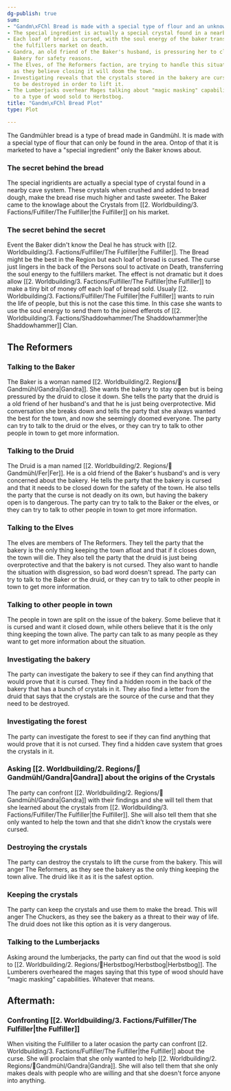 ```yaml
---
dg-publish: true
sum:
- "Gandm\xFChl Bread is made with a special type of flour and an unknown ingredient."
- The special ingredient is actually a special crystal found in a nearby cave system.
- Each loaf of bread is cursed, with the soul energy of the baker transferring to
  the fulfillers market on death.
- Gandra, an old friend of the Baker's husband, is pressuring her to close down the
  Bakery for safety reasons.
- The Elves, of The Reformers faction, are trying to handle this situation discreetly
  as they believe closing it will doom the town.
- Investigating reveals that the crystals stored in the bakery are cursed and need
  to be destroyed in order to lift it.
- The Lumberjacks overhear Mages talking about "magic masking" capabilities related
  to a type of wood sold to Herbstbog.
title: "Gandm\xFChl Bread Plot"
type: Plot

---
```






The Gandmühler bread is a type of bread made in Gandmühl. It is made with a special type of flour that can only be found in the area. Ontop of that it is marketed to have a "special ingredient" only the Baker knows about.

### The secret behind the bread

The special ingridients are actually a special type of crystal found in a nearby cave system. These crystals when crushed and added to bread dough, make the bread rise much higher and taste sweeter. The Baker came to the knowlage about the Crystals from [[2. Worldbuilding/3. Factions/Fulfiller/The Fulfiller\|the Fulfiller]] on his market.

### The secret behind the secret

Event the Baker didn't know the Deal he has struck with [[2. Worldbuilding/3. Factions/Fulfiller/The Fulfiller\|the Fulfiller]]. The Bread might be the best in the Region but each loaf of bread is cursed. The curse just lingers in the back of the Persons soul to activate on Death, transferring the soul energy to the fulfillers market. The effect is not dramatic but it does allow [[2. Worldbuilding/3. Factions/Fulfiller/The Fulfiller\|the Fulfiller]] to make a tiny bit of money off each loaf of bread sold.
Usualy [[2. Worldbuilding/3. Factions/Fulfiller/The Fulfiller\|the Fulfiller]] wants to ruin the life of people, but this is not the case this time. In this case she wants to use the soul energy to send them to the joined efferots of [[2. Worldbuilding/3. Factions/Shaddowhammer/The Shaddowhammer\|the Shaddowhammer]] Clan.


## The Reformers

### Talking to the Baker

The Baker is a woman named [[2. Worldbuilding/2. Regions/🏰Gandmühl/Gandra\|Gandra]]. She wants the bakery to stay open but is being pressured by the druid to close it down. She tells the party that the druid is a old friend of her husband's and that he is just being overprotective. Mid conversation she breaks down and tells the party that she always wanted the best for the town, and now she seemingly doomed everyone.
The party can try to talk to the druid or the elves, or they can try to talk to other people in town to get more information.

### Talking to the Druid

The Druid is a man named [[2. Worldbuilding/2. Regions/🏰Gandmühl/Fer\|Fer]]. He is a old friend of the Baker's husband's and is very concerned about the bakery. He tells the party that the bakery is cursed and that it needs to be closed down for the safety of the town. He also tells the party that the curse is not deadly on its own, but having the bakery open is to dangerous.
The party can try to talk to the Baker or the elves, or they can try to talk to other people in town to get more information.

### Talking to the Elves

The elves are members of The Reformers. They tell the party that the bakery is the only thing keeping the town afloat and that if it closes down, the town will die. They also tell the party that the druid is just being overprotective and that the bakery is not cursed. They also want to handle the situation with disgression, so bad word doesn't spread.
The party can try to talk to the Baker or the druid, or they can try to talk to other people in town to get more information.

### Talking to other people in town

The people in town are split on the issue of the bakery. Some believe that it is cursed and want it closed down, while others believe that it is the only thing keeping the town alive. The party can talk to as many people as they want to get more information about the situation.

### Investigating the bakery

The party can investigate the bakery to see if they can find anything that would prove that it is cursed. They find a hidden room in the back of the bakery that has a bunch of crystals in it. They also find a letter from the druid that says that the crystals are the source of the curse and that they need to be destroyed.

### Investigating the forest

The party can investigate the forest to see if they can find anything that would prove that it is not cursed. They find a hidden cave system that groes the crystals in it.

### Asking [[2. Worldbuilding/2. Regions/🏰Gandmühl/Gandra\|Gandra]] about the origins of the Crystals

The party can confront [[2. Worldbuilding/2. Regions/🏰Gandmühl/Gandra\|Gandra]] with their findings and she will tell them that she learned about the crystals from [[2. Worldbuilding/3. Factions/Fulfiller/The Fulfiller\|the Fulfiller]]. She will also tell them that she only wanted to help the town and that she didn't know the crystals were cursed.

### Destroying the crystals

The party can destroy the crystals to lift the curse from the bakery. This will anger The Reformers, as they see the bakery as the only thing keeping the town alive. The druid like it as it is the safest option.

### Keeping the crystals

The party can keep the crystals and use them to make the bread. This will anger The Chuckers, as they see the bakery as a threat to their way of life. The druid does not like this option as it is very dangerous.



### Talking to the Lumberjacks

Asking around the lumberjacks, the party can find out that the wood is sold to [[2. Worldbuilding/2. Regions/🏰Herbstbog/Herbstbog\|Herbstbog]]. The Lumberers overheared the mages saying that this type of wood should have “magic masking” capabilities. Whatever that means.


## Aftermath:

### Confronting [[2. Worldbuilding/3. Factions/Fulfiller/The Fulfiller\|the Fulfiller]]

When visiting the Fullfiller to a later ocasion the party can confront [[2. Worldbuilding/3. Factions/Fulfiller/The Fulfiller\|the Fulfiller]] about the curse. She will proclaim that she only wanted to help [[2. Worldbuilding/2. Regions/🏰Gandmühl/Gandra\|Gandra]]. She will also tell them that she only makes deals with people who are willing and that she doesn't force anyone into anything.  
